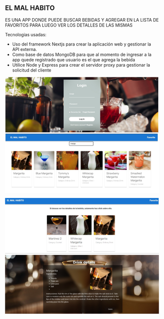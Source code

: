 
## EL MAL HABITO

ES UNA APP DONDE PUEDE BUSCAR BEBIDAS Y AGREGAR EN LA LISTA DE FAVORITOS PARA LUEGO VER LOS DETALLES DE LAS MISMAS

Tecnologias usadas:
- Uso del framework Nextjs para crear la aplicación web y gestionar la API externa.
- Como base de datos MongoDB para que al momento de ingresar a la app quede registrado que usuario es el que agrega la bebida
- Utilice Node y Express para crear el servidor proxy para gestionar la solicitud del cliente
  
![](ELMALHABITO1.jpg)

![](ELMALHABITO2.jpg)

 
